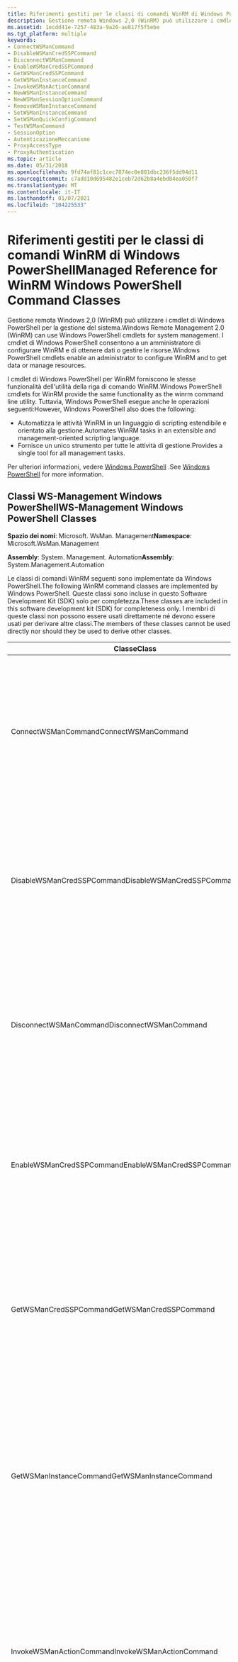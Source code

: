 ```yaml
---
title: Riferimenti gestiti per le classi di comandi WinRM di Windows PowerShell
description: Gestione remota Windows 2,0 (WinRM) può utilizzare i cmdlet di Windows PowerShell per la gestione del sistema. I cmdlet di Windows PowerShell consentono a un amministratore di configurare WinRM e di ottenere dati o gestire le risorse.
ms.assetid: 1ecdd41e-7257-483a-9a20-ae817f5f5ebe
ms.tgt_platform: multiple
keywords:
- ConnectWSManCommand
- DisableWSManCredSSPCommand
- DisconnectWSManCommand
- EnableWSManCredSSPCommand
- GetWSManCredSSPCommand
- GetWSManInstanceCommand
- InvokeWSManActionCommand
- NewWSManInstanceCommand
- NewWSManSessionOptionCommand
- RemoveWSManInstanceCommand
- SetWSManInstanceCommand
- SetWSManQuickConfigCommand
- TestWSManCommand
- SessionOption
- AutenticazioneMeccanismo
- ProxyAccessType
- ProxyAuthentication
ms.topic: article
ms.date: 05/31/2018
ms.openlocfilehash: 9fd74af81c1cec7874ec0e881dbc236f5dd94d11
ms.sourcegitcommit: c7add10d695482e1ceb72d62b8a4ebd84ea050f7
ms.translationtype: MT
ms.contentlocale: it-IT
ms.lasthandoff: 01/07/2021
ms.locfileid: "104225533"
---
```

# <a name="managed-reference-for-winrm-windows-powershell-command-classes"></a><span data-ttu-id="b1037-121">Riferimenti gestiti per le classi di comandi WinRM di Windows PowerShell</span><span class="sxs-lookup"><span data-stu-id="b1037-121">Managed Reference for WinRM Windows PowerShell Command Classes</span></span>

<span data-ttu-id="b1037-122">Gestione remota Windows 2,0 (WinRM) può utilizzare i cmdlet di Windows PowerShell per la gestione del sistema.</span><span class="sxs-lookup"><span data-stu-id="b1037-122">Windows Remote Management 2.0 (WinRM) can use Windows PowerShell cmdlets for system management.</span></span> <span data-ttu-id="b1037-123">I cmdlet di Windows PowerShell consentono a un amministratore di configurare WinRM e di ottenere dati o gestire le risorse.</span><span class="sxs-lookup"><span data-stu-id="b1037-123">Windows PowerShell cmdlets enable an administrator to configure WinRM and to get data or manage resources.</span></span>

<span data-ttu-id="b1037-124">I cmdlet di Windows PowerShell per WinRM forniscono le stesse funzionalità dell'utilità della riga di comando WinRM.</span><span class="sxs-lookup"><span data-stu-id="b1037-124">Windows PowerShell cmdlets for WinRM provide the same functionality as the winrm command line utility.</span></span> <span data-ttu-id="b1037-125">Tuttavia, Windows PowerShell esegue anche le operazioni seguenti:</span><span class="sxs-lookup"><span data-stu-id="b1037-125">However, Windows PowerShell also does the following:</span></span>

-   <span data-ttu-id="b1037-126">Automatizza le attività WinRM in un linguaggio di scripting estendibile e orientato alla gestione.</span><span class="sxs-lookup"><span data-stu-id="b1037-126">Automates WinRM tasks in an extensible and management-oriented scripting language.</span></span>
-   <span data-ttu-id="b1037-127">Fornisce un unico strumento per tutte le attività di gestione.</span><span class="sxs-lookup"><span data-stu-id="b1037-127">Provides a single tool for all management tasks.</span></span>

<span data-ttu-id="b1037-128">Per ulteriori informazioni, vedere [Windows PowerShell](https://msdn.microsoft.com/library/dd835506(v=vs.85).aspx) .</span><span class="sxs-lookup"><span data-stu-id="b1037-128">See [Windows PowerShell](https://msdn.microsoft.com/library/dd835506(v=vs.85).aspx) for more information.</span></span>

## <a name="ws-management-windows-powershell-classes"></a><span data-ttu-id="b1037-129">Classi WS-Management Windows PowerShell</span><span class="sxs-lookup"><span data-stu-id="b1037-129">WS-Management Windows PowerShell Classes</span></span>

<span data-ttu-id="b1037-130">**Spazio dei nomi**: Microsoft. WsMan. Management</span><span class="sxs-lookup"><span data-stu-id="b1037-130">**Namespace**: Microsoft.WsMan.Management</span></span>

<span data-ttu-id="b1037-131">**Assembly**: System. Management. Automation</span><span class="sxs-lookup"><span data-stu-id="b1037-131">**Assembly**: System.Management.Automation</span></span>

<span data-ttu-id="b1037-132">Le classi di comandi WinRM seguenti sono implementate da Windows PowerShell.</span><span class="sxs-lookup"><span data-stu-id="b1037-132">The following WinRM command classes are implemented by Windows PowerShell.</span></span> <span data-ttu-id="b1037-133">Queste classi sono incluse in questo Software Development Kit (SDK) solo per completezza.</span><span class="sxs-lookup"><span data-stu-id="b1037-133">These classes are included in this software development kit (SDK) for completeness only.</span></span> <span data-ttu-id="b1037-134">I membri di queste classi non possono essere usati direttamente né devono essere usati per derivare altre classi.</span><span class="sxs-lookup"><span data-stu-id="b1037-134">The members of these classes cannot be used directly nor should they be used to derive other classes.</span></span>



| <span data-ttu-id="b1037-135">Classe</span><span class="sxs-lookup"><span data-stu-id="b1037-135">Class</span></span>                        | <span data-ttu-id="b1037-136">Descrizione</span><span class="sxs-lookup"><span data-stu-id="b1037-136">Description</span></span>                                                                                                                                                                                                                                                                                                                                                                                                                                                                                                                                                         |
|------------------------------|---------------------------------------------------------------------------------------------------------------------------------------------------------------------------------------------------------------------------------------------------------------------------------------------------------------------------------------------------------------------------------------------------------------------------------------------------------------------------------------------------------------------------------------------------------------------|
| <span data-ttu-id="b1037-137">ConnectWSManCommand</span><span class="sxs-lookup"><span data-stu-id="b1037-137">ConnectWSManCommand</span></span>          | <span data-ttu-id="b1037-138">Stabilisce la connessione al servizio Gestione remota Windows su un computer remoto.</span><span class="sxs-lookup"><span data-stu-id="b1037-138">Connects to the WinRM service on a remote computer.</span></span> <br/> <span data-ttu-id="b1037-139">Per esempi e informazioni dettagliate sui parametri, vedere il cmdlet [Connect-WSMan](/powershell/module/Microsoft.WsMan.Management/Connect-WSMan?view=powershell-5.1&preserve-view=true) .</span><span class="sxs-lookup"><span data-stu-id="b1037-139">See the [Connect-WSMan](/powershell/module/Microsoft.WsMan.Management/Connect-WSMan?view=powershell-5.1&preserve-view=true) cmdlet for examples and detailed information about the parameters.</span></span><br/>                                                                                                                                                                                                                                                                                                                                              |
| <span data-ttu-id="b1037-140">DisableWSManCredSSPCommand</span><span class="sxs-lookup"><span data-stu-id="b1037-140">DisableWSManCredSSPCommand</span></span>   | <span data-ttu-id="b1037-141">Disabilita l'autenticazione CredSSP su un client.</span><span class="sxs-lookup"><span data-stu-id="b1037-141">Disables CredSSP authentication on a client.</span></span><br/> <span data-ttu-id="b1037-142">Per informazioni dettagliate sui parametri e per esempi, vedere il cmdlet [Disable-WSManCredSSP](/powershell/module/Microsoft.WsMan.Management/Disable-WSManCredSSP?view=powershell-5.1&preserve-view=true) .</span><span class="sxs-lookup"><span data-stu-id="b1037-142">See the [Disable-WSManCredSSP](/powershell/module/Microsoft.WsMan.Management/Disable-WSManCredSSP?view=powershell-5.1&preserve-view=true) cmdlet for detailed information about the parameters and for examples.</span></span><br/>                                                                                                                                                                                                                                                                                                                                           |
| <span data-ttu-id="b1037-143">DisconnectWSManCommand</span><span class="sxs-lookup"><span data-stu-id="b1037-143">DisconnectWSManCommand</span></span>       | <span data-ttu-id="b1037-144">Disconnette dal servizio gestione remota Windows su un computer remoto.</span><span class="sxs-lookup"><span data-stu-id="b1037-144">Disconnects from the WinRM service on a remote computer.</span></span> <br/> <span data-ttu-id="b1037-145">Per esempi e informazioni dettagliate sui parametri, vedere il cmdlet [Disconnect-WSMan](/powershell/module/Microsoft.WsMan.Management/Disconnect-WSMan?view=powershell-5.1&preserve-view=true) .</span><span class="sxs-lookup"><span data-stu-id="b1037-145">See the [Disconnect-WSMan](/powershell/module/Microsoft.WsMan.Management/Disconnect-WSMan?view=powershell-5.1&preserve-view=true) cmdlet for examples and detailed information about the parameters.</span></span><br/>                                                                                                                                                                                                                                                                                                                                      |
| <span data-ttu-id="b1037-146">EnableWSManCredSSPCommand</span><span class="sxs-lookup"><span data-stu-id="b1037-146">EnableWSManCredSSPCommand</span></span>    | <span data-ttu-id="b1037-147">Abilita l'autenticazione CredSSP sul client.</span><span class="sxs-lookup"><span data-stu-id="b1037-147">Enables CredSSP authentication on the client.</span></span><br/> <span data-ttu-id="b1037-148">Per esempi e informazioni dettagliate sui parametri, vedere il cmdlet [Enable-WSManCredSSP](/powershell/module/Microsoft.WsMan.Management/Enable-WSManCredSSP?view=powershell-5.1&preserve-view=true) .</span><span class="sxs-lookup"><span data-stu-id="b1037-148">See the [Enable-WSManCredSSP](/powershell/module/Microsoft.WsMan.Management/Enable-WSManCredSSP?view=powershell-5.1&preserve-view=true) cmdlet for examples and detailed information about the parameters.</span></span><br/>                                                                                                                                                                                                                                                                                                                                               |
| <span data-ttu-id="b1037-149">GetWSManCredSSPCommand</span><span class="sxs-lookup"><span data-stu-id="b1037-149">GetWSManCredSSPCommand</span></span>       | <span data-ttu-id="b1037-150">Ottiene la configurazione relativa a CredSSP per il client.</span><span class="sxs-lookup"><span data-stu-id="b1037-150">Gets the CredSSP-related configuration for the client.</span></span><br/> <span data-ttu-id="b1037-151">Per esempi e informazioni dettagliate sui parametri, vedere il cmdlet [Get-WSManCredSSP](/powershell/module/Microsoft.WsMan.Management/Get-WSManCredSSP?view=powershell-5.1&preserve-view=true) .</span><span class="sxs-lookup"><span data-stu-id="b1037-151">See the [Get-WSManCredSSP](/powershell/module/Microsoft.WsMan.Management/Get-WSManCredSSP?view=powershell-5.1&preserve-view=true) cmdlet for examples and detailed information about the parameters.</span></span><br/>                                                                                                                                                                                                                                                                                                                                         |
| <span data-ttu-id="b1037-152">GetWSManInstanceCommand</span><span class="sxs-lookup"><span data-stu-id="b1037-152">GetWSManInstanceCommand</span></span>      | <span data-ttu-id="b1037-153">Visualizza le informazioni di gestione per un'istanza di risorsa specificata da un URI di risorsa.</span><span class="sxs-lookup"><span data-stu-id="b1037-153">Displays management information for a resource instance specified by a Resource URI.</span></span><br/> <span data-ttu-id="b1037-154">Per esempi e informazioni dettagliate sui parametri, vedere il cmdlet [Get-WSManInstance](/powershell/module/Microsoft.WsMan.Management/Get-WSManInstance?view=powershell-5.1&preserve-view=true) .</span><span class="sxs-lookup"><span data-stu-id="b1037-154">See the [Get-WSManInstance](/powershell/module/Microsoft.WsMan.Management/Get-WSManInstance?view=powershell-5.1&preserve-view=true) cmdlet for examples and detailed information about the parameters.</span></span><br/>                                                                                                                                                                                                                                                                                                          |
| <span data-ttu-id="b1037-155">InvokeWSManActionCommand</span><span class="sxs-lookup"><span data-stu-id="b1037-155">InvokeWSManActionCommand</span></span>     | <span data-ttu-id="b1037-156">Richiama un'azione sull'oggetto di destinazione specificato dall'URI della risorsa e dai selettori.</span><span class="sxs-lookup"><span data-stu-id="b1037-156">Invokes an action on the target object specified by the Resource URI and selectors.</span></span> <br/> <span data-ttu-id="b1037-157">Per esempi e informazioni dettagliate sui parametri, vedere il cmdlet [Invoke-WSManAction](/powershell/module/Microsoft.WsMan.Management/Invoke-WSManAction?view=powershell-5.1&preserve-view=true) .</span><span class="sxs-lookup"><span data-stu-id="b1037-157">See the [Invoke-WSManAction](/powershell/module/Microsoft.WsMan.Management/Invoke-WSManAction?view=powershell-5.1&preserve-view=true) cmdlet for examples and detailed information about the parameters.</span></span><br/>                                                                                                                                                                                                                                                                                                         |
| <span data-ttu-id="b1037-158">NewWSManInstanceCommand</span><span class="sxs-lookup"><span data-stu-id="b1037-158">NewWSManInstanceCommand</span></span>      | <span data-ttu-id="b1037-159">Crea una nuova istanza di una risorsa di gestione.</span><span class="sxs-lookup"><span data-stu-id="b1037-159">Creates a new instance of a management resource.</span></span> <br/> <span data-ttu-id="b1037-160">Per esempi e informazioni dettagliate sui parametri, vedere il cmdlet [New-WSManInstance](/powershell/module/Microsoft.WsMan.Management/New-WSManInstance?view=powershell-5.1&preserve-view=true) .</span><span class="sxs-lookup"><span data-stu-id="b1037-160">See the [New-WSManInstance](/powershell/module/Microsoft.WsMan.Management/New-WSManInstance?view=powershell-5.1&preserve-view=true) cmdlet for examples and detailed information about the parameters.</span></span><br/>                                                                                                                                                                                                                                                                                                                                             |
| <span data-ttu-id="b1037-161">NewWSManSessionOptionCommand</span><span class="sxs-lookup"><span data-stu-id="b1037-161">NewWSManSessionOptionCommand</span></span> | <span data-ttu-id="b1037-162">Crea una tabella hash di opzione di sessione WinRM da usare come parametri di input per i cmdlet WSMan seguenti: [Get-WSManInstance](/powershell/module/Microsoft.WsMan.Management/Get-WSManInstance?view=powershell-5.1&preserve-view=true), [Set-WSManInstance](/powershell/module/Microsoft.WsMan.Management/Set-WSManInstance?view=powershell-5.1&preserve-view=true), [Invoke-WSManAction](/powershell/module/Microsoft.WsMan.Management/Invoke-WSManAction?view=powershell-5.1&preserve-view=true)e [Connect-WSMan](/powershell/module/Microsoft.WsMan.Management/Connect-WSMan?view=powershell-5.1&preserve-view=true).</span><span class="sxs-lookup"><span data-stu-id="b1037-162">Creates a WinRM Session option hash table to use as input parameters for the following WSMan cmdlets: [Get-WSManInstance](/powershell/module/Microsoft.WsMan.Management/Get-WSManInstance?view=powershell-5.1&preserve-view=true), [Set-WSManInstance](/powershell/module/Microsoft.WsMan.Management/Set-WSManInstance?view=powershell-5.1&preserve-view=true), [Invoke-WSManAction](/powershell/module/Microsoft.WsMan.Management/Invoke-WSManAction?view=powershell-5.1&preserve-view=true), and [Connect-WSMan](/powershell/module/Microsoft.WsMan.Management/Connect-WSMan?view=powershell-5.1&preserve-view=true).</span></span> <br/> <span data-ttu-id="b1037-163">Per esempi e informazioni dettagliate sui parametri, vedere [New-WSManSessionOption](/powershell/module/Microsoft.WsMan.Management/New-WSManSessionOption?view=powershell-5.1&preserve-view=true) .</span><span class="sxs-lookup"><span data-stu-id="b1037-163">See the [New-WSManSessionOption](/powershell/module/Microsoft.WsMan.Management/New-WSManSessionOption?view=powershell-5.1&preserve-view=true) for examples and detailed information about the parameters.</span></span><br/> |
| <span data-ttu-id="b1037-164">RemoveWSManInstanceCommand</span><span class="sxs-lookup"><span data-stu-id="b1037-164">RemoveWSManInstanceCommand</span></span>   | <span data-ttu-id="b1037-165">Elimina un'istanza di risorsa di gestione.</span><span class="sxs-lookup"><span data-stu-id="b1037-165">Deletes a management resource instance.</span></span> <br/> <span data-ttu-id="b1037-166">Per esempi e informazioni dettagliate sui parametri, vedere il cmdlet [Remove-WSManInstance](/powershell/module/Microsoft.WsMan.Management/Remove-WSManInstance?view=powershell-5.1&preserve-view=true) .</span><span class="sxs-lookup"><span data-stu-id="b1037-166">See the [Remove-WSManInstance](/powershell/module/Microsoft.WsMan.Management/Remove-WSManInstance?view=powershell-5.1&preserve-view=true) cmdlet for examples and detailed information about the parameters.</span></span><br/>                                                                                                                                                                                                                                                                                                                                                   |
| <span data-ttu-id="b1037-167">SetWSManInstanceCommand</span><span class="sxs-lookup"><span data-stu-id="b1037-167">SetWSManInstanceCommand</span></span>      | <span data-ttu-id="b1037-168">Modifica le informazioni di gestione correlate a una risorsa.</span><span class="sxs-lookup"><span data-stu-id="b1037-168">Modifies management information related to a resource.</span></span> <br/> <span data-ttu-id="b1037-169">Per esempi e informazioni dettagliate sui parametri, vedere il cmdlet [Set-WSManInstance](/powershell/module/Microsoft.WsMan.Management/Set-WSManInstance?view=powershell-5.1&preserve-view=true) .</span><span class="sxs-lookup"><span data-stu-id="b1037-169">See the [Set-WSManInstance](/powershell/module/Microsoft.WsMan.Management/Set-WSManInstance?view=powershell-5.1&preserve-view=true) cmdlet for examples and detailed information about the parameters.</span></span><br/>                                                                                                                                                                                                                                                                                                                                       |
| <span data-ttu-id="b1037-170">SetWSManQuickConfigCommand</span><span class="sxs-lookup"><span data-stu-id="b1037-170">SetWSManQuickConfigCommand</span></span>   | <span data-ttu-id="b1037-171">Configura il computer locale per la gestione remota.</span><span class="sxs-lookup"><span data-stu-id="b1037-171">Configures the local computer for remote management.</span></span> <br/> <span data-ttu-id="b1037-172">Per esempi e informazioni dettagliate sui parametri, vedere il cmdlet [Set-WSManQuickConfig](/powershell/module/Microsoft.WsMan.Management/Set-WSManQuickConfig?view=powershell-5.1&preserve-view=true) .</span><span class="sxs-lookup"><span data-stu-id="b1037-172">See the [Set-WSManQuickConfig](/powershell/module/Microsoft.WsMan.Management/Set-WSManQuickConfig?view=powershell-5.1&preserve-view=true) cmdlet for examples and detailed information about the parameters.</span></span><br/>                                                                                                                                                                                                                                                                                                                                      |
| <span data-ttu-id="b1037-173">TestWSManCommand</span><span class="sxs-lookup"><span data-stu-id="b1037-173">TestWSManCommand</span></span>             | <span data-ttu-id="b1037-174">Verifica se il servizio Gestione remota Windows è in esecuzione in un computer locale o remoto.</span><span class="sxs-lookup"><span data-stu-id="b1037-174">Tests whether the WinRM service is running on a local or remote computer.</span></span> <br/> <span data-ttu-id="b1037-175">Per esempi e informazioni dettagliate sui parametri, vedere il cmdlet [Test-WSMan]( /powershell/module/microsoft.wsman.management/test-wsman?view=powershell-7&preserve-view=true) .</span><span class="sxs-lookup"><span data-stu-id="b1037-175">See the [Test-WSMan]( /powershell/module/microsoft.wsman.management/test-wsman?view=powershell-7&preserve-view=true) cmdlet for examples and detailed information about the parameters.</span></span><br/>                                                                                                                                                                                                                                                                                                                        |
| <span data-ttu-id="b1037-176">SessionOption</span><span class="sxs-lookup"><span data-stu-id="b1037-176">SessionOption</span></span>                | <span data-ttu-id="b1037-177">Definisce un set di opzioni estese per la sessione di WS-Management.</span><span class="sxs-lookup"><span data-stu-id="b1037-177">Defines a set of extended options for the WS-Management session.</span></span><br/> <span data-ttu-id="b1037-178">Per esempi e informazioni dettagliate sui valori possibili, vedere il cmdlet [Connect-WSMan](/powershell/module/Microsoft.WsMan.Management/Connect-WSMan?view=powershell-5.1&preserve-view=true) .</span><span class="sxs-lookup"><span data-stu-id="b1037-178">See the [Connect-WSMan](/powershell/module/Microsoft.WsMan.Management/Connect-WSMan?view=powershell-5.1&preserve-view=true) cmdlet for examples and detailed information about the possible values.</span></span><br/>                                                                                                                                                                                                                                                                                                                             |



 

## <a name="ws-management-windows-powershell-enumerations"></a><span data-ttu-id="b1037-179">WS-Management enumerazioni di Windows PowerShell</span><span class="sxs-lookup"><span data-stu-id="b1037-179">WS-Management Windows PowerShell Enumerations</span></span>

<span data-ttu-id="b1037-180">Le enumerazioni seguenti sono implementate da Windows PowerShell.</span><span class="sxs-lookup"><span data-stu-id="b1037-180">The following enumerations are implemented by Windows PowerShell.</span></span> <span data-ttu-id="b1037-181">Queste enumerazioni sono incluse in questo Software Development Kit (SDK) solo per completezza.</span><span class="sxs-lookup"><span data-stu-id="b1037-181">These enumerations are included in this software development kit (SDK) for completeness only.</span></span>



| <span data-ttu-id="b1037-182">Enumerazione</span><span class="sxs-lookup"><span data-stu-id="b1037-182">Enumeration</span></span>             | <span data-ttu-id="b1037-183">Descrizione</span><span class="sxs-lookup"><span data-stu-id="b1037-183">Description</span></span>                                                                                                                                                                                                                                   |
|-------------------------|-----------------------------------------------------------------------------------------------------------------------------------------------------------------------------------------------------------------------------------------------|
| <span data-ttu-id="b1037-184">AutenticazioneMeccanismo</span><span class="sxs-lookup"><span data-stu-id="b1037-184">AuthenticationMechanism</span></span> | <span data-ttu-id="b1037-185">Specifica il meccanismo di autenticazione da utilizzare nel server.</span><span class="sxs-lookup"><span data-stu-id="b1037-185">Specifies the authentication mechanism to be used at the server.</span></span> <br/> <span data-ttu-id="b1037-186">Per esempi e informazioni dettagliate sui valori possibili, vedere il cmdlet [Connect-WSMan](/powershell/module/Microsoft.WsMan.Management/Connect-WSMan?view=powershell-5.1&preserve-view=true) .</span><span class="sxs-lookup"><span data-stu-id="b1037-186">See the [Connect-WSMan](/powershell/module/Microsoft.WsMan.Management/Connect-WSMan?view=powershell-5.1&preserve-view=true) cmdlet for examples and detailed information about the possible values.</span></span><br/>      |
| <span data-ttu-id="b1037-187">ProxyAccessType</span><span class="sxs-lookup"><span data-stu-id="b1037-187">ProxyAccessType</span></span>         | <span data-ttu-id="b1037-188">Specifica il meccanismo mediante il quale si trova il server proxy.</span><span class="sxs-lookup"><span data-stu-id="b1037-188">Specifies the mechanism by which the proxy server is located.</span></span><br/> <span data-ttu-id="b1037-189">Per esempi e informazioni dettagliate sui possibili valori, vedere il cmdlet [New-WSManSessionOption](/powershell/module/Microsoft.WsMan.Management/New-WSManSessionOption?view=powershell-5.1&preserve-view=true) .</span><span class="sxs-lookup"><span data-stu-id="b1037-189">See the [New-WSManSessionOption](/powershell/module/Microsoft.WsMan.Management/New-WSManSessionOption?view=powershell-5.1&preserve-view=true) cmdlet for examples and detailed information about the possible values.</span></span><br/> |
| <span data-ttu-id="b1037-190">ProxyAuthentication</span><span class="sxs-lookup"><span data-stu-id="b1037-190">ProxyAuthentication</span></span>     | <span data-ttu-id="b1037-191">Specifica il metodo di autenticazione da usare nel proxy.</span><span class="sxs-lookup"><span data-stu-id="b1037-191">Specifies the authentication method to use at the proxy.</span></span><br/> <span data-ttu-id="b1037-192">Per esempi e informazioni dettagliate sui possibili valori, vedere il cmdlet [New-WSManSessionOption](/powershell/module/Microsoft.WsMan.Management/New-WSManSessionOption?view=powershell-5.1&preserve-view=true) .</span><span class="sxs-lookup"><span data-stu-id="b1037-192">See the [New-WSManSessionOption](/powershell/module/Microsoft.WsMan.Management/New-WSManSessionOption?view=powershell-5.1&preserve-view=true) cmdlet for examples and detailed information about the possible values.</span></span><br/>      |



 

 

